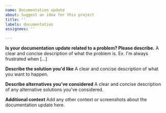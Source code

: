 ```yaml
---
name: Documentation update
about: Suggest an idea for this project
title: ''
labels: documentation
assignees: ''

---
```


**Is your documentation update related to a problem? Please describe.**
A clear and concise description of what the problem is. Ex. I'm always frustrated when [...]

**Describe the solution you'd like**
A clear and concise description of what you want to happen.

**Describe alternatives you've considered**
A clear and concise description of any alternative solutions you've considered.

**Additional context**
Add any other context or screenshots about the documentation update here.
